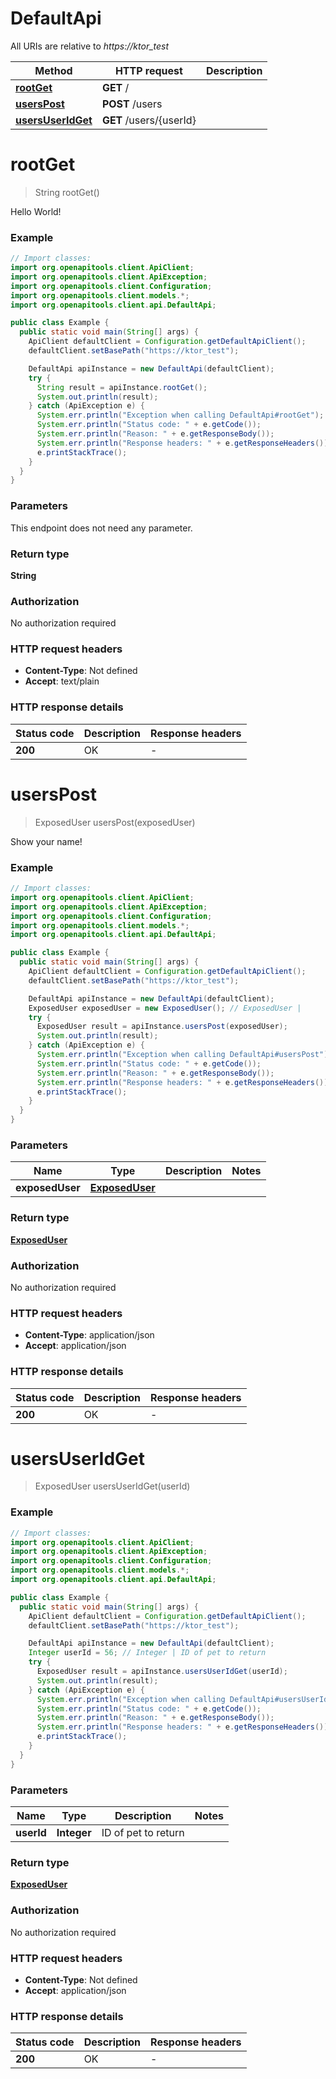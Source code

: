# DefaultApi

All URIs are relative to *https://ktor_test*

| Method | HTTP request | Description |
|------------- | ------------- | -------------|
| [**rootGet**](DefaultApi.md#rootGet) | **GET** / |  |
| [**usersPost**](DefaultApi.md#usersPost) | **POST** /users |  |
| [**usersUserIdGet**](DefaultApi.md#usersUserIdGet) | **GET** /users/{userId} |  |


<a name="rootGet"></a>
# **rootGet**
> String rootGet()



Hello World!

### Example
```java
// Import classes:
import org.openapitools.client.ApiClient;
import org.openapitools.client.ApiException;
import org.openapitools.client.Configuration;
import org.openapitools.client.models.*;
import org.openapitools.client.api.DefaultApi;

public class Example {
  public static void main(String[] args) {
    ApiClient defaultClient = Configuration.getDefaultApiClient();
    defaultClient.setBasePath("https://ktor_test");

    DefaultApi apiInstance = new DefaultApi(defaultClient);
    try {
      String result = apiInstance.rootGet();
      System.out.println(result);
    } catch (ApiException e) {
      System.err.println("Exception when calling DefaultApi#rootGet");
      System.err.println("Status code: " + e.getCode());
      System.err.println("Reason: " + e.getResponseBody());
      System.err.println("Response headers: " + e.getResponseHeaders());
      e.printStackTrace();
    }
  }
}
```

### Parameters
This endpoint does not need any parameter.

### Return type

**String**

### Authorization

No authorization required

### HTTP request headers

 - **Content-Type**: Not defined
 - **Accept**: text/plain

### HTTP response details
| Status code | Description | Response headers |
|-------------|-------------|------------------|
| **200** | OK |  -  |

<a name="usersPost"></a>
# **usersPost**
> ExposedUser usersPost(exposedUser)



Show your name!

### Example
```java
// Import classes:
import org.openapitools.client.ApiClient;
import org.openapitools.client.ApiException;
import org.openapitools.client.Configuration;
import org.openapitools.client.models.*;
import org.openapitools.client.api.DefaultApi;

public class Example {
  public static void main(String[] args) {
    ApiClient defaultClient = Configuration.getDefaultApiClient();
    defaultClient.setBasePath("https://ktor_test");

    DefaultApi apiInstance = new DefaultApi(defaultClient);
    ExposedUser exposedUser = new ExposedUser(); // ExposedUser | 
    try {
      ExposedUser result = apiInstance.usersPost(exposedUser);
      System.out.println(result);
    } catch (ApiException e) {
      System.err.println("Exception when calling DefaultApi#usersPost");
      System.err.println("Status code: " + e.getCode());
      System.err.println("Reason: " + e.getResponseBody());
      System.err.println("Response headers: " + e.getResponseHeaders());
      e.printStackTrace();
    }
  }
}
```

### Parameters

| Name | Type | Description  | Notes |
|------------- | ------------- | ------------- | -------------|
| **exposedUser** | [**ExposedUser**](ExposedUser.md)|  | |

### Return type

[**ExposedUser**](ExposedUser.md)

### Authorization

No authorization required

### HTTP request headers

 - **Content-Type**: application/json
 - **Accept**: application/json

### HTTP response details
| Status code | Description | Response headers |
|-------------|-------------|------------------|
| **200** | OK |  -  |

<a name="usersUserIdGet"></a>
# **usersUserIdGet**
> ExposedUser usersUserIdGet(userId)



### Example
```java
// Import classes:
import org.openapitools.client.ApiClient;
import org.openapitools.client.ApiException;
import org.openapitools.client.Configuration;
import org.openapitools.client.models.*;
import org.openapitools.client.api.DefaultApi;

public class Example {
  public static void main(String[] args) {
    ApiClient defaultClient = Configuration.getDefaultApiClient();
    defaultClient.setBasePath("https://ktor_test");

    DefaultApi apiInstance = new DefaultApi(defaultClient);
    Integer userId = 56; // Integer | ID of pet to return
    try {
      ExposedUser result = apiInstance.usersUserIdGet(userId);
      System.out.println(result);
    } catch (ApiException e) {
      System.err.println("Exception when calling DefaultApi#usersUserIdGet");
      System.err.println("Status code: " + e.getCode());
      System.err.println("Reason: " + e.getResponseBody());
      System.err.println("Response headers: " + e.getResponseHeaders());
      e.printStackTrace();
    }
  }
}
```

### Parameters

| Name | Type | Description  | Notes |
|------------- | ------------- | ------------- | -------------|
| **userId** | **Integer**| ID of pet to return | |

### Return type

[**ExposedUser**](ExposedUser.md)

### Authorization

No authorization required

### HTTP request headers

 - **Content-Type**: Not defined
 - **Accept**: application/json

### HTTP response details
| Status code | Description | Response headers |
|-------------|-------------|------------------|
| **200** | OK |  -  |

